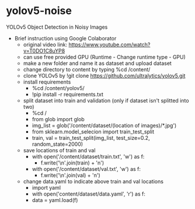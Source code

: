 # yolov5-noise
YOLOv5 Object Detection in Noisy Images
* Brief instruction using Google Colaborator
  * original video link: https://www.youtube.com/watch?v=T0DO1C8uYP8
  * can use free provided GPU (Runtime - Change runtime type - GPU)
  * make a new folder and name it as dataset and upload dataset
  * change directory to content by typing %cd /content/
  * clone YOLOv5 by !git clone https://github.com/ultralytics/yolov5.git
  * install requirements
    * %cd /content/yolov5/
    * !pip install -r requirements.txt
  * split dataset into train and validation (only if dataset isn't splitted into two)
    * %cd /
    * from glob import glob
    * img_list = glob('/content/dataset/(location of images)/*.jpg')
    * from sklearn.model_selecion import train_test_split
    * train, val = train_test_split(img_list, test_size=0.2, random_state=2000)
  * save locations of train and val
    * with open('/content/dataset/train.txt', 'w') as f:
      * f.write('\n'.join(train) + 'n')
    * with open('/content/dataset/val.txt', 'w') as f:
      * f.write('\n'.join(val) + 'n')
  * change data.yaml to indicate above train and val locations
    *  import yaml
    *  with open('content/dataset/data.yaml', 'r') as f:
      * data = yaml.load(f)   
